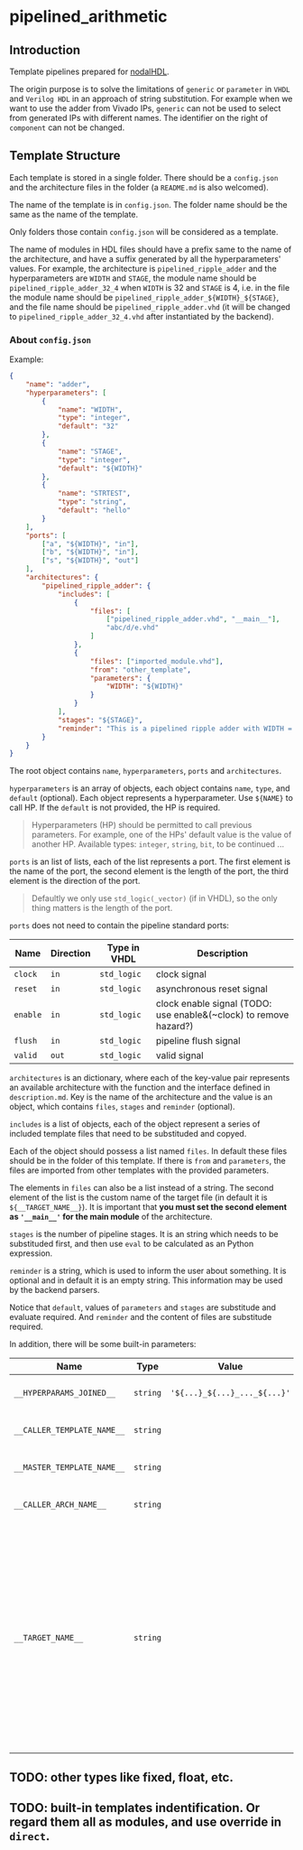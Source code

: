 # pipelined_arithmetic

## Introduction

Template pipelines prepared for [nodalHDL](https://github.com/Gralerfics/nodalHDL).

The origin purpose is to solve the limitations of `generic` or `parameter` in `VHDL` and `Verilog HDL` in an approach of string substitution. For example when we want to use the adder from Vivado IPs, `generic` can not be used to select from generated IPs with different names. The identifier on the right of `component` can not be changed.

## Template Structure

Each template is stored in a single folder. There should be a `config.json` and the architecture files in the folder (a `README.md` is also welcomed).

The name of the template is in `config.json`. The folder name should be the same as the name of the template.

Only folders those contain `config.json` will be considered as a template.

The name of modules in HDL files should have a prefix same to the name of the architecture, and have a suffix generated by all the hyperparameters' values. For example, the architecture is `pipelined_ripple_adder` and the hyperparameters are `WIDTH` and `STAGE`, the module name should be `pipelined_ripple_adder_32_4` when `WIDTH` is 32 and `STAGE` is 4, i.e. in the file the module name should be `pipelined_ripple_adder_${WIDTH}_${STAGE}`, and the file name should be `pipelined_ripple_adder.vhd` (it will be changed to `pipelined_ripple_adder_32_4.vhd` after instantiated by the backend).

### About `config.json`

Example:

```json
{
    "name": "adder",
    "hyperparameters": [
        {
            "name": "WIDTH",
            "type": "integer",
            "default": "32"
        },
        {
            "name": "STAGE",
            "type": "integer",
            "default": "${WIDTH}"
        },
        {
            "name": "STRTEST",
            "type": "string",
            "default": "hello"
        }
    ],
    "ports": [
        ["a", "${WIDTH}", "in"],
        ["b", "${WIDTH}", "in"],
        ["s", "${WIDTH}", "out"]
    ],
    "architectures": {
        "pipelined_ripple_adder": {
            "includes": [
                {
                    "files": [
                        ["pipelined_ripple_adder.vhd", "__main__"],
                        "abc/d/e.vhd"
                    ]
                },
                {
                    "files": ["imported_module.vhd"],
                    "from": "other_template",
                    "parameters": {
                        "WIDTH": "${WIDTH}"
                    }
                }
            ],
            "stages": "${STAGE}",
            "reminder": "This is a pipelined ripple adder with WIDTH = ${WIDTH}."
        }
    }
}
```

The root object contains `name`, `hyperparameters`, `ports` and `architectures`.

`hyperparameters` is an array of objects, each object contains `name`, `type`, and `default` (optional). Each object represents a hyperparameter. Use `${NAME}` to call HP. If the `default` is not provided, the HP is required.

> Hyperparameters (HP) should be permitted to call previous parameters. For example, one of the HPs' default value is the value of another HP. Available types: `integer`, `string`, `bit`, to be continued ...

`ports` is an list of lists, each of the list represents a port. The first element is the name of the port, the second element is the length of the port, the third element is the direction of the port.

> Defaultly we only use `std_logic(_vector)` (if in VHDL), so the only thing matters is the length of the port.

`ports` does not need to contain the pipeline standard ports:

| Name | Direction | Type in VHDL | Description |
|------|-----------|--------------|-------------|
|`clock`|`in`|`std_logic`|clock signal|
|`reset`|`in`|`std_logic`|asynchronous reset signal|
|`enable`|`in`|`std_logic`|clock enable signal (TODO: use enable&(~clock) to remove hazard?)|
|`flush`|`in`|`std_logic`|pipeline flush signal|
|`valid`|`out`|`std_logic`|valid signal|

`architectures` is an dictionary, where each of the key-value pair represents an available architecture with the function and the interface defined in `description.md`. Key is the name of the architecture and the value is an object, which contains `files`, `stages` and `reminder` (optional).

`includes` is a list of objects, each of the object represent a series of included template files that need to be substituded and copyed.

Each of the object should possess a list named `files`. In default these files should be in the folder of this template. If there is `from` and `parameters`, the files are imported from other templates with the provided parameters.

The elements in `files` can also be a list instead of a string. The second element of the list is the custom name of the target file (in default it is `${__TARGET_NAME__}`). It is important that **you must set the second element as `'__main__'` for the main module** of the architecture.

`stages` is the number of pipeline stages. It is an string which needs to be substituded first, and then use `eval` to be calculated as an Python expression.

`reminder` is a string, which is used to inform the user about something. It is optional and in default it is an empty string. This information may be used by the backend parsers.

Notice that `default`, values of `parameters` and `stages` are substitude and evaluate required. And `reminder` and the content of files are substitude required.

In addition, there will be some built-in parameters:

| Name | Type | Value | Description |
|------|------|-------|-------------|
|`__HYPERPARAMS_JOINED__`|`string`|`'${...}_${...}_..._${...}'`|Joined hyperparameters with `_`.|
|`__CALLER_TEMPLATE_NAME__`|`string`||The name of the template that import the file.|
|`__MASTER_TEMPLATE_NAME__`|`string`||The name of the template where the file lies in.|
|`__CALLER_ARCH_NAME__`|`string`||The name of the architecture that import the file.|
|`__TARGET_NAME__`|`string`||The name of the target file name (without ext name). The main module of the architecture must use this as the module name, while the assistant modules are not required. Because the main module will be called by nodalHDL, while the assistant modules are called by the user itself.|

## TODO: other types like fixed, float, etc.

## TODO: built-in templates indentification. Or regard them all as modules, and use override in `direct`.
